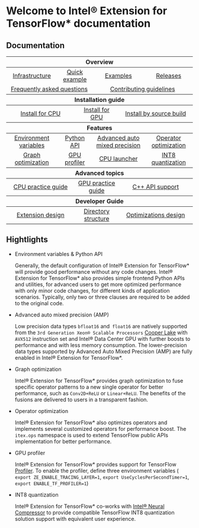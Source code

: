# Welcome to Intel® Extension for TensorFlow* documentation


## Documentation

<table class="docutils">
  <thead>
  <tr>
    <th colspan="12">Overview</th>
  </tr>
  </thead>
  <tbody>
    <tr>
      <td colspan="3" align="center"><a href="guide/infrastructure.md">Infrastructure</a></td>
      <td colspan="3" align="center"><a href="../examples/quick_example.md">Quick example</a></td>
      <td colspan="3" align="center"><a href="../examples">Examples</a></td>
      <td colspan="3" align="center"><a href="community/releases.md">Releases</a></td>
    </tr>
    <tr>
      <td colspan="6" align="center"><a href="guide/FAQ.md">Frequently asked questions</a></td>
      <td colspan="6" align="center"><a href="community/contributing.md">Contributing guidelines</a></td>
    </tr>
  </tbody>
  <thead>
  <tr>
    <th colspan="12">Installation guide</th>
  </tr>
  </thead>
  <tbody>
    <tr>
      <td colspan="4" align="center"><a href="install/experimental/install_for_cpu.md">Install for CPU</a></td>
      <td colspan="4" align="center"><a href="install/install_for_gpu.md">Install for GPU</a></td>
      <td colspan="4" align="center"><a href="install/how_to_build.md">Install by source build</a></td>
    </tr>
  </tbody>
  <thead>
    <tr>
      <th colspan="12">Features</th>
    </tr>
  </thead>
  <tbody>
    <tr>
        <td colspan="3" align="center"><a href="guide/environment_variables.md">Environment variables</a></td>
		<td colspan="3" align="center"><a href="guide/python_api.md">Python API</a></td>
        <td colspan="3" align="center"><a href="guide/advanced_auto_mixed_precision.md">Advanced auto mixed precision</a></td>
		<td colspan="3" align="center"><a href="guide/itex_ops.md">Operator optimization</a></td>
    </tr>
    <tr>
        <td colspan="3" align="center"><a href="guide/itex_fusion.md">Graph optimization</a></td>
        <td colspan="3" align="center"><a href="guide/how_to_enable_profiler.md">GPU profiler</a></td>
		<td colspan="3" align="center"><a href="guide/launch.md">CPU launcher</a></td>
        <td colspan="3" align="center"><a href="">INT8 quantization</a></td>
    </tr>
  </tbody>
  <thead>
      <tr>
        <th colspan="12">Advanced topics</th>
      </tr>
  </thead>
  <tbody>
      <tr>
        <td colspan="4" align="center"><a href="guide/practice_guide.md#cpu-practice-guide">CPU practice guide</a></td>
        <td colspan="4" align="center"><a href="guide/practice_guide.md#gpu-practice-guide">GPU practice guide</a></td>
        <td colspan="4" align="center"><a href="install/experimental/install_for_cpp.md">C++ API support</a></td>
      </tr>
  </tbody>
    <thead>
      <tr>
        <th colspan="12">Developer Guide</th>
      </tr>
  </thead>
  <tbody>
      <tr>
          <td colspan="4" align="center"><a href="design/extension_design.md">Extension design</a></td>
		  <td colspan="4" align="center"><a href="design/directory_structure.md">Directory structure</a></td>
		  <td colspan="4" align="center"><a href="design/optimization/README.md">Optimizations design</a></td>
      </tr>
  </tbody>
</table>


## Hightlights

* Environment variables & Python API

  Generally, the default configuration of Intel® Extension for TensorFlow\* will provide good performance without any code changes. 
  Intel® Extension for TensorFlow\* also provides simple frontend Python APIs and utilities, for advanced users to get more optimized performance with only minor code changes, for different kinds of application scenarios. Typically, only two or three clauses are required to be added to the original code.

* Advanced auto mixed precision (AMP)

  Low precision data types `bfloat16` and` float16` are natively supported from the `3rd Generation Xeon® Scalable Processors` [Cooper Lake](https://ark.intel.com/content/www/us/en/ark/products/series/204098/3rd-generation-intel-xeon-scalable-processors.html)  with `AVX512` instruction set and Intel® Data Center GPU with further boosts to performance and with less memory consumption. The lower-precision data types supported by Advanced Auto Mixed Precision (AMP) are fully enabled in Intel® Extension for TensorFlow*.

* Graph optimization

  Intel® Extension for TensorFlow\* provides graph optimization to fuse specific operator patterns to a new single operator for better performance, such as `Conv2D+ReLU` or `Linear+ReLU`.  The benefits of the fusions are delivered to users in a transparent fashion.

* Operator optimization

  Intel® Extension for TensorFlow\* also optimizes operators and implements several customized operators for performance boost. The `itex.ops` namespace is used to extend TensorFlow public APIs implementation for better performance.

* GPU profiler

  Intel® Extension for TensorFlow\* provides support for TensorFlow [Profiler](https://www.tensorflow.org/guide/profiler). To enable the profiler, define three environment variables ( `export ZE_ENABLE_TRACING_LAYER=1`, `export UseCyclesPerSecondTimer=1`, `export ENABLE_TF_PROFILER=1`)

* INT8 quantization

  Intel® Extension for TensorFlow* co-works with [Intel® Neural Compressor](https://github.com/intel/neural-compressor) to provide compatible TensorFlow INT8 quantization solution support with equivalent user experience.
